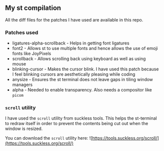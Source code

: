 ## My st compilation

All the diff files for the patches I have used are available in this repo.

### Patches used

- ligatures-alpha-scrollback - Helps in getting font ligatures
- font2 - Allows st to use multiple fonts and hence allows the use of emoji fonts like JoyPixels
- scrollback - Allows scrolling back using keyboard as well as using mouse
- blinking-cursor - Makes the cursor blink. I have used this patch because I feel blinking cursors are aesthetically pleasing while coding
- anysize - Ensures the st terminal does not leave gaps in tiling window managers
- alpha - Needed to enable transparency. Also needs a compositor like `picom`

### `scroll` utility

I have used the `scroll` utility from suckless tools. This helps the st-terminal to redraw itself in order to prevent the contents being cut out when the window is resized.

You can download the `scroll` utility here:
![https://tools.suckless.org/scroll/](https://tools.suckless.org/scroll/)
